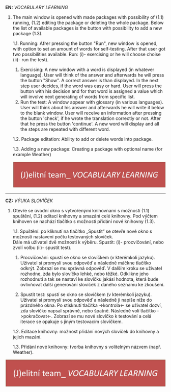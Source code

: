 **EN:** *VOCABULARY LEARNING*

1. The main window is opened with made packages with possibility of (1.1) running, (1.2) editing the package or deleting the whole package. Below the list of available packages is the button with possibility to add a new package (1.3).

    1.1. Running: Afrer pressing the button "Run", new window is opened, with option to set an amount of words for self-testing.
         After that user got two possibilities available. Run: (i)- exercising or he will choose choise (ii)- run the test).
    
      1. Exercising: A new window with a word is displayed (in whatever language). User will think of the answer and afterwards he will press the button "Show". A correct answer is than displayed. In the next step user decides, if the word was easy or hard. User will press the button with his decision and for that word is assigned a value which will involve next generating of words from specific list.
      2. Run the test: A window appear with glossary (in various languages). User will think about his answer and afterwards he will write it below to the blank window. User will receive an information after pressing the button 'check', if he wrote the translation correctly or not. After that he press the button 'continue'. A new word will display and all the steps are repeated with different word.
      
   1.2. Package editation: Ability to add or delete words into package.
   
   1.3. Adding a new package: Creating a package with optional name (for example Weather)
   
   ![EN](https://github.com/jcu-jelita/glossary/blob/master/Documents/EN.JPG?raw=true)
_____________________________________________________________________________

**CZ:** *VÝUKA SLOVÍČEK*

1. Otevře se úvodní okno s vytvořenými knihovnami s možností (1.1) spuštění, (1.2) editací knihovny a smazání celé knihovny. Pod výčtem knihoven se nachází tlačítko s možností přidání nové knihovny (1.3). 

    1.1. Spuštění: po kliknutí na tlačítko „Spustit“ se otevře nové okno s možností nastavení počtu testovaných slovíček.  
     Dále má uživatel dvě možnosti k výběru. Spustit: (i)- procvičování, nebo zvolí volbu (ii)- spustit test).

      1. Procvičování: spustí se okno se slovíčkem (v kterémkoli jazyku). Uživatel si promyslí svou odpověď a následně máčkne tlačítko odkrýt. Zobrazí se mu správná odpověď. V dalším kroku se uživatel rozhodne, zda bylo slovíčko lehké, nebo těžké. Odklikne jeho rozhodnutí a tak se nastaví ke slovíčku jakási hodnota, která bude ovlivňovat další generování slovíček z daného seznamu ke zkoušení.

      2. Spustit test: spustí se okno se slovíčkem (v kterémkoli jazyku). Uživatel si promyslí svou odpověď a následně ji napíše níže do prázdného okna. Po stisknutí tlačítka ->kontrola<- se uživatel dozví, zda slovíčko napsal správně, nebo špatně. Následně volí tlačítko ->pokračovat<-. Zobrazí se mu nové slovíčko k testování a celá iterace se opakuje s jiným testovacím slovíčkem.

   1.2. Editace knihovny: možnost přidání nových slovíček do knihovny a jejich mazání.

   1.3. Přidání nové knihovny: tvorba knihovny s volitelným názvem (např. Weather). 

 ![CZ](https://github.com/jcu-jelita/glossary/blob/master/Documents/EN.JPG?raw=true)
